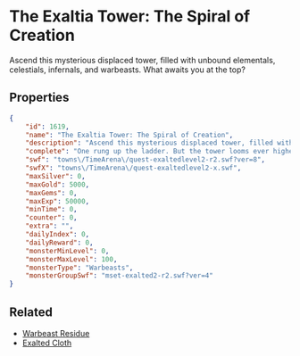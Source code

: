 # The Exaltia Tower: The Spiral of Creation

Ascend this mysterious displaced tower, filled with unbound elementals, celestials, infernals, and warbeasts. What awaits you at the top?

## Properties

```json
{
    "id": 1619,
    "name": "The Exaltia Tower: The Spiral of Creation",
    "description": "Ascend this mysterious displaced tower, filled with unbound elementals, celestials, infernals, and warbeasts. What awaits you at the top?",
    "complete": "One rung up the ladder. But the tower looms ever higher.",
    "swf": "towns\/TimeArena\/quest-exaltedlevel2-r2.swf?ver=8",
    "swfX": "towns\/TimeArena\/quest-exaltedlevel2-x.swf",
    "maxSilver": 0,
    "maxGold": 5000,
    "maxGems": 0,
    "maxExp": 50000,
    "minTime": 0,
    "counter": 0,
    "extra": "",
    "dailyIndex": 0,
    "dailyReward": 0,
    "monsterMinLevel": 0,
    "monsterMaxLevel": 100,
    "monsterType": "Warbeasts",
    "monsterGroupSwf": "mset-exalted2-r2.swf?ver=4"
}
```

## Related

- [Warbeast Residue](../items/18818-warbeast-residue.md)
- [Exalted Cloth](../items/18820-exalted-cloth.md)

